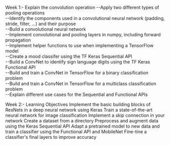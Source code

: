 Week 1:-
Explain the convolution operation
	--Apply two different types of pooling operations</br>
	--Identify the components used in a convolutional neural network (padding, stride, filter, ...) and their purpose</br>
	--Build a convolutional neural network</br>
	--Implement convolutional and pooling layers in numpy, including forward propagation</br>
	--Implement helper functions to use when implementing a TensorFlow model</br>
	--Create a mood classifer using the TF Keras Sequential API</br>
	--Build a ConvNet to identify sign language digits using the TF Keras Functional API</br>
	--Build and train a ConvNet in TensorFlow for a binary classification problem</br>
	--Build and train a ConvNet in TensorFlow for a multiclass classification problem</br>
	--Explain different use cases for the Sequential and Functional APIs</br>

Week 2:-
Learning Objectives
	Implement the basic building blocks of ResNets in a deep neural network using Keras
	Train a state-of-the-art neural network for image classification
	Implement a skip connection in your network
	Create a dataset from a directory
	Preprocess and augment data using the Keras Sequential API
	Adapt a pretrained model to new data and train a classifier using the Functional API and MobileNet
	Fine-tine a classifier's final layers to improve accuracy
